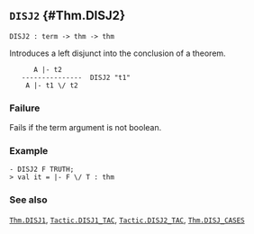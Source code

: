 ## `DISJ2` {#Thm.DISJ2}


```
DISJ2 : term -> thm -> thm
```



Introduces a left disjunct into the conclusion of a theorem.


    
          A |- t2
       ---------------  DISJ2 "t1"
        A |- t1 \/ t2
    



### Failure

Fails if the term argument is not boolean.

### Example

    
    - DISJ2 F TRUTH;
    > val it = |- F \/ T : thm
    



### See also

[`Thm.DISJ1`](#Thm.DISJ1), [`Tactic.DISJ1_TAC`](#Tactic.DISJ1_TAC), [`Tactic.DISJ2_TAC`](#Tactic.DISJ2_TAC), [`Thm.DISJ_CASES`](#Thm.DISJ_CASES)

